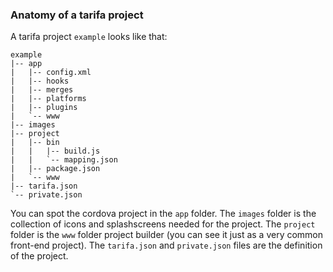 ### Anatomy of a tarifa project

A tarifa project `example` looks like that:

```
example
|-- app
|   |-- config.xml
|   |-- hooks
|   |-- merges
|   |-- platforms
|   |-- plugins
|   `-- www
|-- images
|-- project
|   |-- bin
|   |   |-- build.js
|   |   `-- mapping.json
|   |-- package.json
|   `-- www
|-- tarifa.json
`-- private.json
```

You can spot the cordova project in the `app` folder. The `images` folder is the
collection of icons and splashscreens needed for the project. The `project` folder
is the `www` folder project builder (you can see it just as a very common front-end project).
The `tarifa.json` and `private.json` files are the definition of the project.
